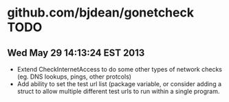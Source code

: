 github.com/bjdean/gonetcheck TODO
=================================

Wed May 29 14:13:24 EST 2013
----------------------------
* Extend CheckInternetAccess to do some other types of network checks (eg. DNS lookups, pings, other protcols)
* Add ability to set the test url list (package variable, or consider adding a struct to allow multiple different test urls to run within a single program.
